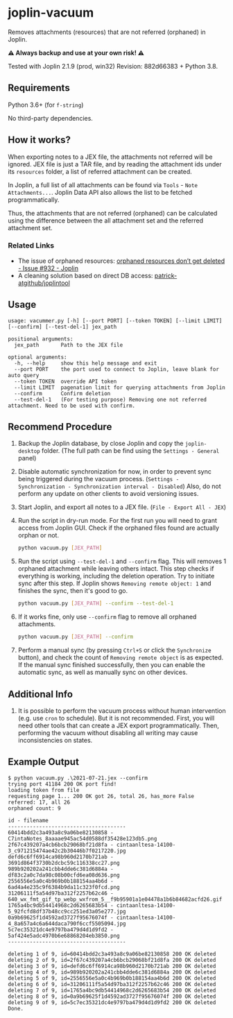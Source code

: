 # joplin-vacuum
Removes attachments (resources) that are not referred (orphaned) in Joplin. 

**:warning: Always backup and use at your own risk! :warning:**

Tested with Joplin 2.1.9 (prod, win32) Revision: 882d66383 + Python 3.8. 

## Requirements

Python 3.6+ (for `f-string`)

No third-party dependencies.

## How it works?
When exporting notes to a JEX file, the attachments not referred will be ignored. JEX file is just a TAR file, and by reading the attachment ids under its `resources` folder, a list of referred attachment can be created. 

In Joplin, a full list of all attachments can be found via `Tools` - `Note Attachments...`. Joplin Data API also allows the list to be fetched programmatically. 

Thus, the attachments that are not referred (orphaned) can be calculated using the difference between the all attachment set and the referred attachment set.

### Related Links
- The issue of orphaned resources: [orphaned resources don’t get deleted - Issue #932 - Joplin](https://github.com/laurent22/joplin/issues/932)
- A cleaning solution based on direct DB access: [patrick-atgithub/joplintool](https://github.com/patrick-atgithub/joplintool)
## Usage
```
usage: vacummer.py [-h] [--port PORT] [--token TOKEN] [--limit LIMIT] [--confirm] [--test-del-1] jex_path

positional arguments:
  jex_path       Path to the JEX file

optional arguments:
  -h, --help     show this help message and exit
  --port PORT    the port used to connect to Joplin, leave blank for auto query
  --token TOKEN  override API token
  --limit LIMIT  pagenation limit for querying attachments from Joplin
  --confirm      Confirm deletion
  --test-del-1   (For testing purpose) Removing one not referred attachment. Need to be used with confirm.
```

## Recommend Procedure

1. Backup the Joplin database, by close Joplin and copy the `joplin-desktop` folder. (The full path can be find using the `Settings - General` panel)

2. Disable automatic synchronization for now, in order to prevent sync being triggered during the vacuum process. (`Settings - Synchronization - Synchronization interval - Disabled`) Also, do not perform any update on other clients to avoid versioning issues.

3. Start Joplin, and export all notes to a JEX file. (`File - Export All - JEX`)

4. Run the script in dry-run mode. For the first run you will need to grant access from Joplin GUI. Check if the orphaned files found are actually orphan or not. 
   ```bash
   python vacuum.py [JEX_PATH]
   ```

5. Run the script using `--test-del-1` and `--confirm` flag. This will removes 1 orphaned attachment while leaving others intact. This step checks if everything is working, including the deletion operation. Try to initiate sync after this step. If Joplin shows `Removing remote object: 1` and finishes the sync, then it's good to go.
    ```bash
    python vacuum.py [JEX_PATH] --confirm --test-del-1
    ```

6. If it works fine, only use `--confirm` flag to remove all orphaned attachments.
    ```bash
    python vacuum.py [JEX_PATH] --confirm
    ```

7. Perform a manual sync (by pressing `Ctrl+S` or click the `Synchronize` button), and check the count of `Removing remote object` is as expected. If the manual sync finished successfully, then you can enable the automatic sync, as well as manually sync on other devices.

## Additional Info

1. It is possible to perform the vacuum process without human intervention (e.g. use `cron` to schedule). But it is not recommended. First, you will need other tools that can create a JEX export programmatically. Then, performing the vacuum without disabling all writing may cause inconsistencies on states. 

## Example Output

```
$ python vacuum.py .\2021-07-21.jex --confirm
trying port 41184 200 OK port find!
loading token from file
requesting page 1... 200 OK got 26, total 26, has_more False
referred: 17, all 26
orphaned count: 9

id - filename
--------------------------------------
60414bdd2c3a493a8c9a06be82130858 - C7intaNotes_8aaaae945ac54d0588df35428e123db5.png
2f67c439207a4cb6bcb29068bf21d8fa - cintaanltesa-14100-3_c971215474ae42c2b30446b7f0217220.jpg
defd6c6ff6914ca98b960d2170b721ab - 3691d864f3730b2dcbc59c116338cc27.png
989b920202a241cbb4dde6c381d6884a - df83c2a0c7da98c08b00cfd6ea08d636.png
2556556e5a0c4b969b0b188154aa4b6d - 6ad4a4e235c9f6384b9da11c323f0fcd.png
31206111f5a54d97ba312f2257b62c46 - 640_wx_fmt_gif_tp_webp_wxfrom_5__f9b95901a1e04478a1b6b84682acfd26.gif
1765a4bc9db54414968c2d6265683b54 - cintaanltesa-14100-5_92fcfd8df37b48cc9cc251ed3a05e277.jpg
0a9b69625f1d4592ad3727f95676074f - cintaanltesa-14100-4_8a657a4c6a644daca790f6ccf5505094.jpg
5c7ec35321dc4e9797ba479d4d1d9fd2 - 5af424e5adc4970b6e68868204eb3850.png
--------------------------------------

deleting 1 of 9, id=60414bdd2c3a493a8c9a06be82130858 200 OK deleted
deleting 2 of 9, id=2f67c439207a4cb6bcb29068bf21d8fa 200 OK deleted
deleting 3 of 9, id=defd6c6ff6914ca98b960d2170b721ab 200 OK deleted
deleting 4 of 9, id=989b920202a241cbb4dde6c381d6884a 200 OK deleted
deleting 5 of 9, id=2556556e5a0c4b969b0b188154aa4b6d 200 OK deleted
deleting 6 of 9, id=31206111f5a54d97ba312f2257b62c46 200 OK deleted
deleting 7 of 9, id=1765a4bc9db54414968c2d6265683b54 200 OK deleted
deleting 8 of 9, id=0a9b69625f1d4592ad3727f95676074f 200 OK deleted
deleting 9 of 9, id=5c7ec35321dc4e9797ba479d4d1d9fd2 200 OK deleted
Done.
```
